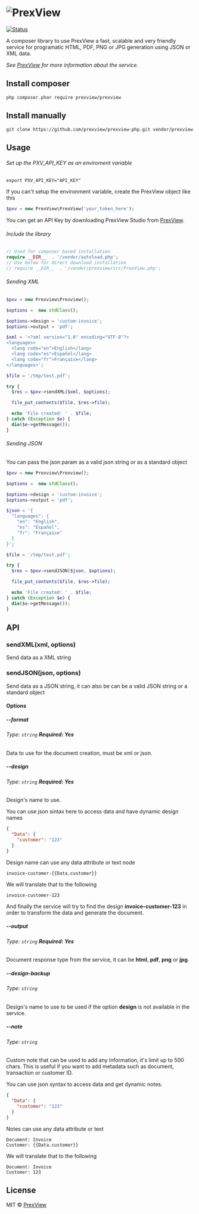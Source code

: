 # ![PrexView](https://prexview.com/media/extension/promo.png)

[![Status](https://travis-ci.org/prexview/prexview-php.svg?branch=master)](https://travis-ci.org/prexview/prexview-php)

A composer library to use PrexView a fast, scalable and very friendly service for programatic HTML, PDF, PNG or JPG generation using JSON or XML data.

*See [PrexView](https://prexview.com) for more information about the service.*


## Install composer

```
php composer.phar require prexview/prexview
```

## Install manually

```
git clone https://github.com/prexview/prexview-php.git vendor/prexview
```

## Usage

###### Set up the PXV_API_KEY as an enviroment variable

```
export PXV_API_KEY="API_KEY"
```

If you can't setup the environment variable, create the PrexView object like this

```php
$pxv = new PrexView\PrexView('your_token_here');
```

You can get an API Key by downloading PrexView Studio from [PrexView](https://prexview.com).

###### Include the library
```php
// Used for composer based installation
require __DIR__  . '/vendor/autoload.php';
// Use below for direct download installation
// require __DIR__  . '/vender/prexview/src/PrexView.php';
```

###### Sending XML

```php
$pxv = new Prexview\Prexview();

$options =  new stdClass();

$options->design = 'custom-invoice';
$options->output = 'pdf';

$xml = '<?xml version="1.0" encoding="UTF-8"?>
<languages>
  <lang code="en">English</lang>
  <lang code="es">Español</lang>
  <lang code="fr">Française</lang>
</languages>';

$file = '/tmp/test.pdf';

try {
  $res = $pxv->sendXML($xml, $options);

  file_put_contents($file, $res->file);

  echo 'File created: ' . $file;
} catch (Exception $e) {
  die($e->getMessage());
}
```

###### Sending JSON

You can pass the json param as a valid json string or as a standard object

```php
$pxv = new Prexview\Prexview();

$options =  new stdClass();

$options->design = 'custom-invoice';
$options->output = 'pdf';

$json = '{
  "languages": {
    "en": "English",
    "es": "Español",
    "fr": "Française"
  }
}';

$file = '/tmp/test.pdf';

try {
  $res = $pxv->sendJSON($json, $options);

  file_put_contents($file, $res->file);

  echo 'File created: ' . $file;
} catch (Exception $e) {
  die($e->getMessage());
}
```

## API

### sendXML(xml, options)

Send data as a XML string

### sendJSON(json, options)

Send data as a JSON string, it can also be can be a valid JSON string or a standard object

#### Options

##### -\-format

###### Type: `string` **Required: Yes**

Data to use for the document creation, must be xml or json.

##### -\-design

###### Type: `string` **Required: Yes**

Design's name to use.

You can use json sintax here to access data and have dynamic design names
```json
{
  "Data": {
    "customer": "123"
  }
}
```
Design name can use any data attribute or text node
```
invoice-customer-{{Data.customer}}
```
We will translate that to the following
```
invoice-customer-123
```

And finally the service will try to find the design **invoice-customer-123** in order to transform the data and generate the document.
  
##### -\-output

###### Type: `string` **Required: Yes**

Document response type from the service, it can be **html**, **pdf**, **png** or **jpg**.

##### -\-design-backup

###### Type: `string`

Design's name to use to be used if the option **design** is not available in the service.

##### -\-note

###### Type: `string`

Custom note that can be used to add any information, it's limit up to 500 chars. This is useful if you want to add metadata such as document, transaction or customer ID.

You can use json syntax to access data and get dynamic notes. 
  
```json
{
  "Data": {
    "customer": "123"
  }
}
```
Notes can use any data attribute or text
```
Document: Invoice
Customer: {{Data.customer}}
```
We will translate that to the following
```
Document: Invoice
Customer: 123
```


## License

MIT © [PrexView](https://prexview.com)
